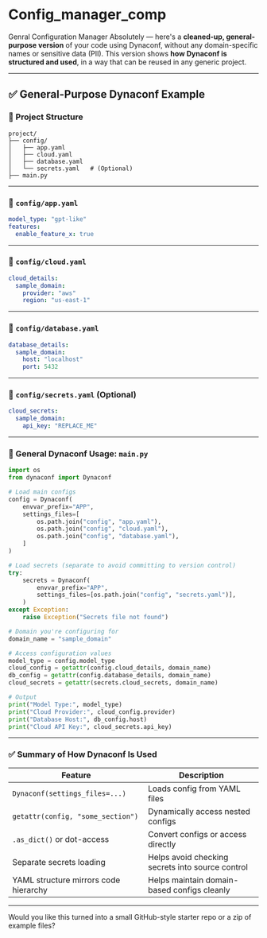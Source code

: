 # Config_manager_comp
Genral Configuration Manager
Absolutely — here's a **cleaned-up, general-purpose version** of your code using Dynaconf, without any domain-specific names or sensitive data (PII). This version shows **how Dynaconf is structured and used**, in a way that can be reused in any generic project.

---

## ✅ General-Purpose Dynaconf Example

### 📁 Project Structure

```
project/
├── config/
│   ├── app.yaml
│   ├── cloud.yaml
│   ├── database.yaml
│   └── secrets.yaml   # (Optional)
├── main.py
```

---

### 📄 `config/app.yaml`

```yaml
model_type: "gpt-like"
features:
  enable_feature_x: true
```

---

### 📄 `config/cloud.yaml`

```yaml
cloud_details:
  sample_domain:
    provider: "aws"
    region: "us-east-1"
```

---

### 📄 `config/database.yaml`

```yaml
database_details:
  sample_domain:
    host: "localhost"
    port: 5432
```

---

### 📄 `config/secrets.yaml` (Optional)

```yaml
cloud_secrets:
  sample_domain:
    api_key: "REPLACE_ME"
```

---

### 🧠 General Dynaconf Usage: `main.py`

```python
import os
from dynaconf import Dynaconf

# Load main configs
config = Dynaconf(
    envvar_prefix="APP",
    settings_files=[
        os.path.join("config", "app.yaml"),
        os.path.join("config", "cloud.yaml"),
        os.path.join("config", "database.yaml"),
    ]
)

# Load secrets (separate to avoid committing to version control)
try:
    secrets = Dynaconf(
        envvar_prefix="APP",
        settings_files=[os.path.join("config", "secrets.yaml")],
    )
except Exception:
    raise Exception("Secrets file not found")

# Domain you're configuring for
domain_name = "sample_domain"

# Access configuration values
model_type = config.model_type
cloud_config = getattr(config.cloud_details, domain_name)
db_config = getattr(config.database_details, domain_name)
cloud_secrets = getattr(secrets.cloud_secrets, domain_name)

# Output
print("Model Type:", model_type)
print("Cloud Provider:", cloud_config.provider)
print("Database Host:", db_config.host)
print("Cloud API Key:", cloud_secrets.api_key)
```

---

### ✅ Summary of How Dynaconf Is Used

| Feature                               | Description                                      |
| ------------------------------------- | ------------------------------------------------ |
| `Dynaconf(settings_files=...)`        | Loads config from YAML files                     |
| `getattr(config, "some_section")`     | Dynamically access nested configs                |
| `.as_dict()` or dot-access            | Convert configs or access directly               |
| Separate secrets loading              | Helps avoid checking secrets into source control |
| YAML structure mirrors code hierarchy | Helps maintain domain-based configs cleanly      |

---

Would you like this turned into a small GitHub-style starter repo or a zip of example files?

